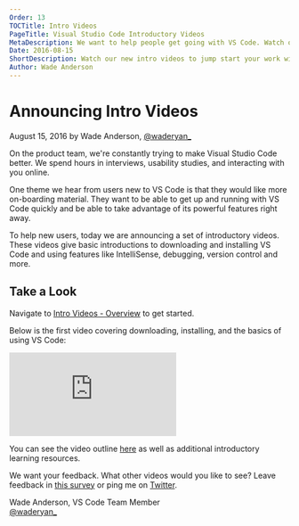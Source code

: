 ```yaml
---
Order: 13
TOCTitle: Intro Videos
PageTitle: Visual Studio Code Introductory Videos
MetaDescription: We want to help people get going with VS Code. Watch our new introductory videos to jump start your work with VS Code. 
Date: 2016-08-15
ShortDescription: Watch our new intro videos to jump start your work with VS Code. 
Author: Wade Anderson
---
```


# Announcing Intro Videos

August 15, 2016 by Wade Anderson, [@waderyan_](https://twitter.com/waderyan_)

On the product team, we're constantly trying to make Visual Studio Code better. We spend hours in interviews, usability studies, and interacting with you online.

One theme we hear from users new to VS Code is that they would like more on-boarding material. They want to be able to get up and running with VS Code quickly and be able to take advantage of its powerful features right away.

To help new users, today we are announcing a set of introductory videos. These videos give basic introductions to downloading and installing VS Code and using features like IntelliSense, debugging, version control and more.

## Take a Look

Navigate to [Intro Videos - Overview](/docs/getstarted/introvideos.md) to get started. 

Below is the first video covering downloading, installing, and the basics of using VS Code:

<iframe src="https://www.youtube.com/embed/LUl_WXt8ohA?rel=0&amp;disablekb=0&amp;modestbranding=1&amp;showinfo=0" frameborder="0" allowfullscreen></iframe>

You can see the video outline [here](/docs/introvideos/basics.md) as well as additional introductory learning resources.

We want your feedback. What other videos would you like to see? Leave feedback in [this survey](https://www.surveymonkey.com/r/H9W7K8J) or ping me on [Twitter](https://twitter.com/waderyan_). 

Wade Anderson, VS Code Team Member <br>
[@waderyan_](https://twitter.com/waderyan_)
